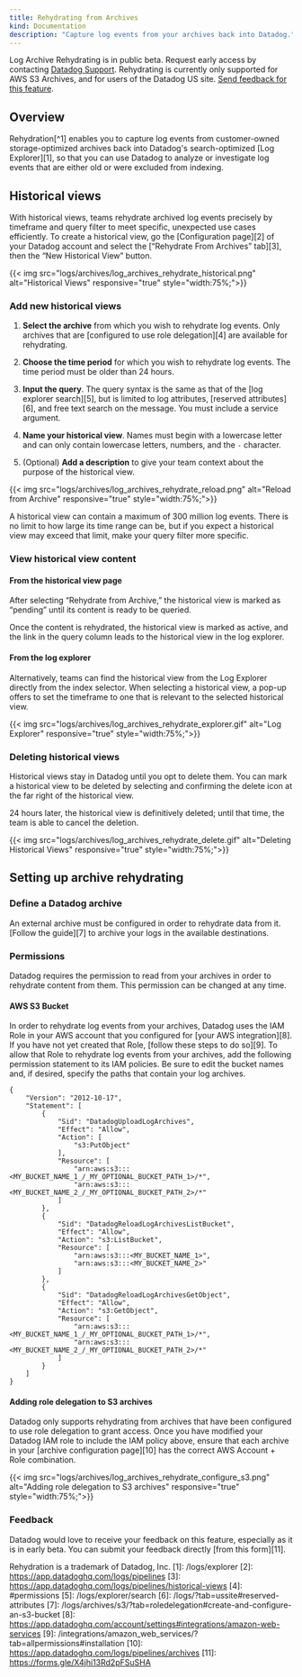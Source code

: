 ```yaml
---
title: Rehydrating from Archives
kind: Documentation
description: "Capture log events from your archives back into Datadog."
---
```


<div class="alert alert-warning">
	Log Archive Rehydrating is in public beta. Request early access by contacting <a href="/help">Datadog Support</a>. Rehydrating is currently only supported for AWS S3 Archives, and for users of the Datadog US site. <a href="https://forms.gle/X4jhi13Rd2pFSuSHA">Send feedback for this feature</a>.
</div>

## Overview

Rehydration[^1] enables you to capture log events from customer-owned storage-optimized archives back into Datadog's search-optimized [Log Explorer][1], so that you can use Datadog to analyze or investigate log events that are either old or were excluded from indexing.

## Historical views

With historical views, teams rehydrate archived log events precisely by timeframe and query filter to meet specific, unexpected use cases efficiently. To create a historical view, go the [Configuration page][2] of your Datadog account and select the [“Rehydrate From Archives” tab][3], then the “New Historical View” button.

{{< img src="logs/archives/log_archives_rehydrate_historical.png" alt="Historical Views" responsive="true" style="width:75%;">}}

### Add new historical views

1. **Select the archive** from which you wish to rehydrate log events. Only archives that are [configured to use role delegation][4] are available for rehydrating.

2. **Choose the time period** for which you wish to rehydrate log events. The time period must be older than 24 hours.

3. **Input the query**. The query syntax is the same as that of the [log explorer search][5], but is limited to log attributes, [reserved attributes][6], and free text search on the message. You must include a service argument.

4. **Name your historical view**. Names must begin with a lowercase letter and can only contain lowercase letters, numbers, and the `-` character.

5. (Optional) **Add a description** to give your team context about the purpose of the historical view.

{{< img src="logs/archives/log_archives_rehydrate_reload.png" alt="Reload from Archive" responsive="true" style="width:75%;">}}

A historical view can contain a maximum of 300 million log events. There is no limit to how large its time range can be, but if you expect a historical view may exceed that limit, make your query filter more specific.

### View historical view content

#### From the historical view page

After selecting “Rehydrate from Archive,” the historical view is marked as “pending” until its content is ready to be queried.

Once the content is rehydrated, the historical view is marked as active, and the link in the query column leads to the historical view in the log explorer.

#### From the log explorer

Alternatively, teams can find the historical view from the Log Explorer directly from the index selector. When selecting a historical view, a pop-up offers to set the timeframe to one that is relevant to the selected historical view.

{{< img src="logs/archives/log_archives_rehydrate_explorer.gif" alt="Log Explorer" responsive="true" style="width:75%;">}}

### Deleting historical views

Historical views stay in Datadog until you opt to delete them. You can mark a historical view to be deleted by selecting and confirming the delete icon at the far right of the historical view.

24 hours later, the historical view is definitively deleted; until that time, the team is able to cancel the deletion.

{{< img src="logs/archives/log_archives_rehydrate_delete.gif" alt="Deleting Historical Views" responsive="true" style="width:75%;">}}

## Setting up archive rehydrating

### Define a Datadog archive

An external archive must be configured in order to rehydrate data from it. [Follow the guide][7] to archive your logs in the available destinations.

### Permissions

Datadog requires the permission to read from your archives in order to rehydrate content from them. This permission can be changed at any time.

#### AWS S3 Bucket

In order to rehydrate log events from your archives, Datadog uses the IAM Role in your AWS account that you configured for [your AWS integration][8]. If you have not yet created that Role, [follow these steps to do so][9]. To allow that Role to rehydrate log events from your archives, add the following permission statement to its IAM policies. Be sure to edit the bucket names and, if desired, specify the paths that contain your log archives.

```
{
    "Version": "2012-10-17",
    "Statement": [
        {
            "Sid": "DatadogUploadLogArchives",
            "Effect": "Allow",
            "Action": [
                "s3:PutObject"
            ],
            "Resource": [
                "arn:aws:s3:::<MY_BUCKET_NAME_1_/_MY_OPTIONAL_BUCKET_PATH_1>/*",
                "arn:aws:s3:::<MY_BUCKET_NAME_2_/_MY_OPTIONAL_BUCKET_PATH_2>/*"
            ]
        },
        {
            "Sid": "DatadogReloadLogArchivesListBucket",
            "Effect": "Allow",
            "Action": "s3:ListBucket",
            "Resource": [
                "arn:aws:s3:::<MY_BUCKET_NAME_1>",
                "arn:aws:s3:::<MY_BUCKET_NAME_2>"
            ]
        },
        {
            "Sid": "DatadogReloadLogArchivesGetObject",
            "Effect": "Allow",
            "Action": "s3:GetObject",
            "Resource": [
                "arn:aws:s3:::<MY_BUCKET_NAME_1_/_MY_OPTIONAL_BUCKET_PATH_1>/*",
                "arn:aws:s3:::<MY_BUCKET_NAME_2_/_MY_OPTIONAL_BUCKET_PATH_2>/*"
            ]
        }
    ]
}
```

#### Adding role delegation to S3 archives

Datadog only supports rehydrating from archives that have been configured to use role delegation to grant access. Once you have modified your Datadog IAM role to include the IAM policy above, ensure that each archive in your [archive configuration page][10] has the correct AWS Account + Role combination.

{{< img src="logs/archives/log_archives_rehydrate_configure_s3.png" alt="Adding role delegation to S3 archives" responsive="true" style="width:75%;">}}

### Feedback

Datadog would love to receive your feedback on this feature, especially as it is in early beta. You can submit your feedback directly [from this form][11].




 Rehydration is a trademark of Datadog, Inc. 
[1]: /logs/explorer
[2]: https://app.datadoghq.com/logs/pipelines
[3]: https://app.datadoghq.com/logs/pipelines/historical-views
[4]: #permissions
[5]: /logs/explorer/search
[6]: /logs/?tab=ussite#reserved-attributes
[7]: /logs/archives/s3/?tab=roledelegation#create-and-configure-an-s3-bucket
[8]: https://app.datadoghq.com/account/settings#integrations/amazon-web-services
[9]: /integrations/amazon_web_services/?tab=allpermissions#installation
[10]: https://app.datadoghq.com/logs/pipelines/archives
[11]: https://forms.gle/X4jhi13Rd2pFSuSHA
